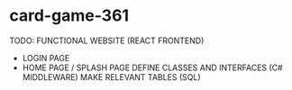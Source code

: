 # card-game-361
TODO:
FUNCTIONAL WEBSITE (REACT FRONTEND)
- LOGIN PAGE
- HOME PAGE / SPLASH PAGE
DEFINE CLASSES AND INTERFACES (C# MIDDLEWARE)
MAKE RELEVANT TABLES (SQL)
